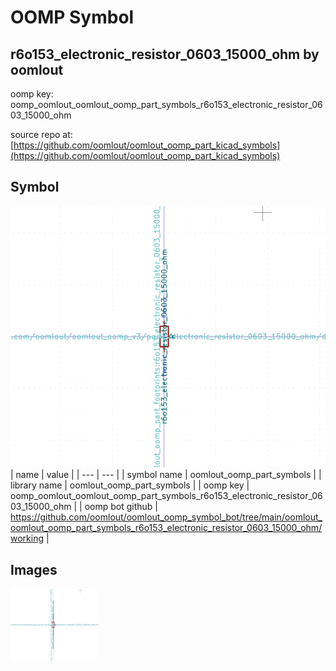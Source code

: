 # OOMP Symbol  
## r6o153_electronic_resistor_0603_15000_ohm  by oomlout  
  
oomp key: oomp_oomlout_oomlout_oomp_part_symbols_r6o153_electronic_resistor_0603_15000_ohm  
  
source repo at: [https://github.com/oomlout/oomlout_oomp_part_kicad_symbols](https://github.com/oomlout/oomlout_oomp_part_kicad_symbols)  
## Symbol  
  
[![working.png](working_600.png)](working.png)  
| name | value | 
| --- | --- | 
| symbol name | oomlout_oomp_part_symbols | 
| library name | oomlout_oomp_part_symbols | 
| oomp key | oomp_oomlout_oomlout_oomp_part_symbols_r6o153_electronic_resistor_0603_15000_ohm | 
| oomp bot github | https://github.com/oomlout/oomlout_oomp_symbol_bot/tree/main/oomlout_oomlout_oomp_part_symbols_r6o153_electronic_resistor_0603_15000_ohm/working | 
## Images  
  
[![working.png](working_140.png)](working.png)  
